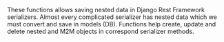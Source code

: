 These functions allows saving nested data in Django Rest Framework serializers.
Almost every complicated serializer has nested data which we must convert and save in models (DB).
Functions help create, update and delete nested and M2M objects in correspond serializer methods.